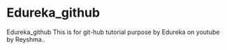 # Edureka_github
Edureka_github
This is for git-hub tutorial purpose by Edureka on youtube by Reyshma..
